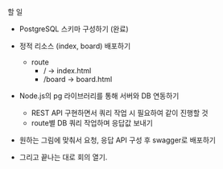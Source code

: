 할 일
- PostgreSQL 스키마 구성하기 (완료)
- 정적 리소스 (index, board) 배포하기
  - route
    - / -> index.html
    - /board -> board.html
- Node.js의 pg 라이브러리를 통해 서버와 DB 연동하기
  - REST API 구현하면서 쿼리 작업 시 필요하여 같이 진행할 것
  - route별 DB 쿼리 작업하며 응답값 보내기

- 원하는 그림에 맞춰서 요청, 응답 API 구성 후 swagger로 배포하기

- 그리고 끝나는 대로 회의 열기.